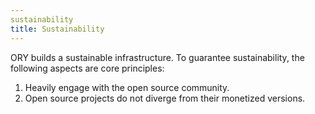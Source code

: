 ```yaml
---
sustainability
title: Sustainability
---
```


ORY builds a sustainable infrastructure. To guarantee sustainability, the following aspects are core principles:

1. Heavily engage with the open source community.
2. Open source projects do not diverge from their monetized versions.
